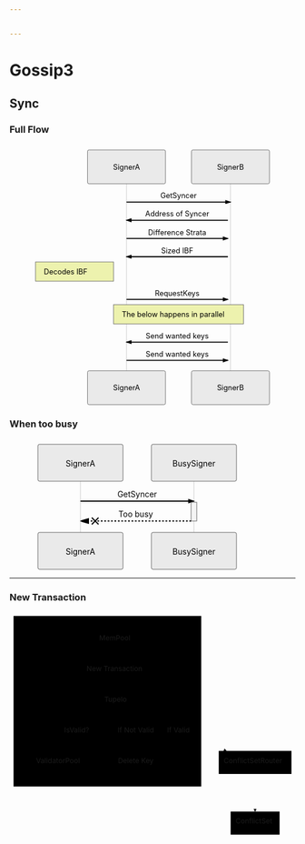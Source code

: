 ```yaml
---


---
```


<h1 id="gossip3">Gossip3</h1>
<h2 id="sync">Sync</h2>
<h3 id="full-flow">Full Flow</h3>
<div class="mermaid"><svg xmlns="http://www.w3.org/2000/svg" id="mermaid-svg-9vxaElWUSjFTCAxw" height="100%" width="100%" style="max-width:550px;" viewBox="-150 -10 550 500"><g></g><g><line id="actor643" x1="75" y1="5" x2="75" y2="489" class="actor-line" stroke-width="0.5px" stroke="#999"></line><rect x="0" y="0" fill="#eaeaea" stroke="#666" width="150" height="65" rx="3" ry="3" class="actor"></rect><text x="75" y="32.5" dominant-baseline="central" alignment-baseline="central" class="actor" style="text-anchor: middle;"><tspan x="75" dy="0">SignerA</tspan></text></g><g><line id="actor644" x1="275" y1="5" x2="275" y2="489" class="actor-line" stroke-width="0.5px" stroke="#999"></line><rect x="200" y="0" fill="#eaeaea" stroke="#666" width="150" height="65" rx="3" ry="3" class="actor"></rect><text x="275" y="32.5" dominant-baseline="central" alignment-baseline="central" class="actor" style="text-anchor: middle;"><tspan x="275" dy="0">SignerB</tspan></text></g><defs><marker id="arrowhead" refX="5" refY="2" markerWidth="6" markerHeight="4" orient="auto"><path d="M 0,0 V 4 L6,2 Z"></path></marker></defs><defs><marker id="crosshead" markerWidth="15" markerHeight="8" orient="auto" refX="16" refY="4"><path fill="black" stroke="#000000" stroke-width="1px" d="M 9,2 V 6 L16,4 Z" style="stroke-dasharray: 0, 0;"></path><path fill="none" stroke="#000000" stroke-width="1px" d="M 0,1 L 6,7 M 6,1 L 0,7" style="stroke-dasharray: 0, 0;"></path></marker></defs><g><text x="175" y="93" class="messageText" style="text-anchor: middle;">GetSyncer</text><line x1="75" y1="100" x2="275" y2="100" class="messageLine0" stroke-width="2" stroke="black" marker-end="url(#arrowhead)" style="fill: none;"></line></g><g></g><g><text x="172.5" y="128" class="messageText" style="text-anchor: middle;">Address of Syncer</text><line x1="270" y1="135" x2="75" y2="135" class="messageLine0" stroke-width="2" stroke="black" marker-end="url(#arrowhead)" style="fill: none;"></line></g><g><text x="172.5" y="163" class="messageText" style="text-anchor: middle;">Difference Strata</text><line x1="75" y1="170" x2="270" y2="170" class="messageLine0" stroke-width="2" stroke="black" marker-end="url(#arrowhead)" style="fill: none;"></line></g><g><text x="172.5" y="198" class="messageText" style="text-anchor: middle;">Sized IBF</text><line x1="270" y1="205" x2="75" y2="205" class="messageLine0" stroke-width="2" stroke="black" marker-end="url(#arrowhead)" style="fill: none;"></line></g><g><rect x="-100" y="215" fill="#EDF2AE" stroke="#666" width="150" height="37" rx="0" ry="0" class="note"></rect><text x="-104" y="239" fill="black" class="noteText"><tspan x="-84" fill="black">Decodes IBF</tspan></text></g><g><text x="172.5" y="280" class="messageText" style="text-anchor: middle;">RequestKeys</text><line x1="75" y1="287" x2="270" y2="287" class="messageLine0" stroke-width="2" stroke="black" marker-end="url(#arrowhead)" style="fill: none;"></line></g><g><rect x="50" y="297" fill="#EDF2AE" stroke="#666" width="250" height="37" rx="0" ry="0" class="note"></rect><text x="46" y="321" fill="black" class="noteText"><tspan x="66" fill="black">The below happens in parallel</tspan></text></g><g><text x="172.5" y="362" class="messageText" style="text-anchor: middle;">Send wanted keys</text><line x1="270" y1="369" x2="75" y2="369" class="messageLine0" stroke-width="2" stroke="black" marker-end="url(#arrowhead)" style="fill: none;"></line></g><g><text x="172.5" y="397" class="messageText" style="text-anchor: middle;">Send wanted keys</text><line x1="75" y1="404" x2="270" y2="404" class="messageLine0" stroke-width="2" stroke="black" marker-end="url(#arrowhead)" style="fill: none;"></line></g><g><rect x="0" y="424" fill="#eaeaea" stroke="#666" width="150" height="65" rx="3" ry="3" class="actor"></rect><text x="75" y="456.5" dominant-baseline="central" alignment-baseline="central" class="actor" style="text-anchor: middle;"><tspan x="75" dy="0">SignerA</tspan></text></g><g><rect x="200" y="424" fill="#eaeaea" stroke="#666" width="150" height="65" rx="3" ry="3" class="actor"></rect><text x="275" y="456.5" dominant-baseline="central" alignment-baseline="central" class="actor" style="text-anchor: middle;"><tspan x="275" dy="0">SignerB</tspan></text></g></svg></div>
<h3 id="when-too-busy">When too busy</h3>
<div class="mermaid"><svg xmlns="http://www.w3.org/2000/svg" id="mermaid-svg-0V0FeeKSRrVXr85D" height="100%" width="100%" style="max-width:450px;" viewBox="-50 -10 450 231"><g></g><g><line id="actor645" x1="75" y1="5" x2="75" y2="220" class="actor-line" stroke-width="0.5px" stroke="#999"></line><rect x="0" y="0" fill="#eaeaea" stroke="#666" width="150" height="65" rx="3" ry="3" class="actor"></rect><text x="75" y="32.5" dominant-baseline="central" alignment-baseline="central" class="actor" style="text-anchor: middle;"><tspan x="75" dy="0">SignerA</tspan></text></g><g><line id="actor646" x1="275" y1="5" x2="275" y2="220" class="actor-line" stroke-width="0.5px" stroke="#999"></line><rect x="200" y="0" fill="#eaeaea" stroke="#666" width="150" height="65" rx="3" ry="3" class="actor"></rect><text x="275" y="32.5" dominant-baseline="central" alignment-baseline="central" class="actor" style="text-anchor: middle;"><tspan x="275" dy="0">BusySigner</tspan></text></g><defs><marker id="arrowhead" refX="5" refY="2" markerWidth="6" markerHeight="4" orient="auto"><path d="M 0,0 V 4 L6,2 Z"></path></marker></defs><defs><marker id="crosshead" markerWidth="15" markerHeight="8" orient="auto" refX="16" refY="4"><path fill="black" stroke="#000000" stroke-width="1px" d="M 9,2 V 6 L16,4 Z" style="stroke-dasharray: 0, 0;"></path><path fill="none" stroke="#000000" stroke-width="1px" d="M 0,1 L 6,7 M 6,1 L 0,7" style="stroke-dasharray: 0, 0;"></path></marker></defs><g><text x="175" y="93" class="messageText" style="text-anchor: middle;">GetSyncer</text><line x1="75" y1="100" x2="275" y2="100" class="messageLine0" stroke-width="2" stroke="black" marker-end="url(#arrowhead)" style="fill: none;"></line></g><g><rect x="270" y="102" fill="#f4f4f4" stroke="#666" width="10" height="33" rx="0" ry="0"></rect></g><g><text x="172.5" y="128" class="messageText" style="text-anchor: middle;">Too busy</text><line x1="270" y1="135" x2="75" y2="135" class="messageLine1" stroke-width="2" stroke="black" marker-end="url(#crosshead)" style="stroke-dasharray: 3, 3; fill: none;"></line></g><g><rect x="0" y="155" fill="#eaeaea" stroke="#666" width="150" height="65" rx="3" ry="3" class="actor"></rect><text x="75" y="187.5" dominant-baseline="central" alignment-baseline="central" class="actor" style="text-anchor: middle;"><tspan x="75" dy="0">SignerA</tspan></text></g><g><rect x="200" y="155" fill="#eaeaea" stroke="#666" width="150" height="65" rx="3" ry="3" class="actor"></rect><text x="275" y="187.5" dominant-baseline="central" alignment-baseline="central" class="actor" style="text-anchor: middle;"><tspan x="275" dy="0">BusySigner</tspan></text></g></svg></div>
<hr>
<h3 id="new-transaction">New Transaction</h3>
<div class="mermaid"><svg xmlns="http://www.w3.org/2000/svg" id="mermaid-svg-yY2xq8Z0JwumlpLd" width="100%" style="max-width: 571.2578125px;" viewBox="0 0 571.2578125 452"><g transform="translate(-12, -12)"><g class="output"><g class="clusters"><g class="cluster" id="subGraph0" transform="translate(207.48828125,190)" style="opacity: 1;"><rect width="374.9765625" height="340" x="-187.48828125" y="-170"></rect><g class="label"><g transform="translate(0,0)"><foreignObject width="0" height="0"><div xmlns="http://www.w3.org/1999/xhtml" style="display: inline-block; white-space: nowrap;"></div></foreignObject></g></g><text x="0" y="-156" fill="black" stroke="none" id="mermaid-svg-yY2xq8Z0JwumlpLdText" style="text-anchor: middle;">Transaction Verification</text></g></g><g class="edgePaths"><g class="edgePath" style="opacity: 1;"><path class="path" d="M224.796875,91L224.796875,129L224.796875,167" marker-end="url(#arrowhead7773)" style="fill:none"></path><defs><marker id="arrowhead7773" viewBox="0 0 10 10" refX="9" refY="5" markerUnits="strokeWidth" markerWidth="8" markerHeight="6" orient="auto"><path d="M 0 0 L 10 5 L 0 10 z" class="arrowheadPath" style="stroke-width: 1; stroke-dasharray: 1, 0;"></path></marker></defs></g><g class="edgePath" style="opacity: 1;"><path class="path" d="M191.3125,203.72023825142347L75.92578125,251L98.30577612704919,289" marker-end="url(#arrowhead7774)" style="fill:none"></path><defs><marker id="arrowhead7774" viewBox="0 0 10 10" refX="9" refY="5" markerUnits="strokeWidth" markerWidth="8" markerHeight="6" orient="auto"><path d="M 0 0 L 10 5 L 0 10 z" class="arrowheadPath" style="stroke-width: 1; stroke-dasharray: 1, 0;"></path></marker></defs></g><g class="edgePath" style="opacity: 1;"><path class="path" d="M240.8627049180328,213L267.40625,251L267.40625,289" marker-end="url(#arrowhead7775)" style="fill:none"></path><defs><marker id="arrowhead7775" viewBox="0 0 10 10" refX="9" refY="5" markerUnits="strokeWidth" markerWidth="8" markerHeight="6" orient="auto"><path d="M 0 0 L 10 5 L 0 10 z" class="arrowheadPath" style="stroke-width: 1; stroke-dasharray: 1, 0;"></path></marker></defs></g><g class="edgePath" style="opacity: 1;"><path class="path" d="M125.1116162909836,289L147.01953125,251L195.4709912909836,213" marker-end="url(#arrowhead7776)" style="fill:none"></path><defs><marker id="arrowhead7776" viewBox="0 0 10 10" refX="9" refY="5" markerUnits="strokeWidth" markerWidth="8" markerHeight="6" orient="auto"><path d="M 0 0 L 10 5 L 0 10 z" class="arrowheadPath" style="stroke-width: 1; stroke-dasharray: 1, 0;"></path></marker></defs></g><g class="edgePath" style="opacity: 1;"><path class="path" d="M258.28125,206.1966299095527L350.90625,251L445.4147028688525,289" marker-end="url(#arrowhead7777)" style="fill:none"></path><defs><marker id="arrowhead7777" viewBox="0 0 10 10" refX="9" refY="5" markerUnits="strokeWidth" markerWidth="8" markerHeight="6" orient="auto"><path d="M 0 0 L 10 5 L 0 10 z" class="arrowheadPath" style="stroke-width: 1; stroke-dasharray: 1, 0;"></path></marker></defs></g><g class="edgePath" style="opacity: 1;"><path class="path" d="M502.6171875,335L502.6171875,360L502.6171875,385L502.6171875,410" marker-end="url(#arrowhead7778)" style="fill:none"></path><defs><marker id="arrowhead7778" viewBox="0 0 10 10" refX="9" refY="5" markerUnits="strokeWidth" markerWidth="8" markerHeight="6" orient="auto"><path d="M 0 0 L 10 5 L 0 10 z" class="arrowheadPath" style="stroke-width: 1; stroke-dasharray: 1, 0;"></path></marker></defs></g></g><g class="edgeLabels"><g class="edgeLabel" transform="translate(224.796875,129)" style="opacity: 1;"><g transform="translate(-58.8203125,-13)" class="label"><foreignObject width="117.640625" height="26"><div xmlns="http://www.w3.org/1999/xhtml" style="display: inline-block; white-space: nowrap;"><span class="edgeLabel">New Transaction</span></div></foreignObject></g></g><g class="edgeLabel" transform="" style="opacity: 1;"><g transform="translate(0,0)" class="label"><foreignObject width="0" height="0"><div xmlns="http://www.w3.org/1999/xhtml" style="display: inline-block; white-space: nowrap;"><span class="edgeLabel"></span></div></foreignObject></g></g><g class="edgeLabel" transform="translate(267.40625,251)" style="opacity: 1;"><g transform="translate(-39.4296875,-13)" class="label"><foreignObject width="78.859375" height="26"><div xmlns="http://www.w3.org/1999/xhtml" style="display: inline-block; white-space: nowrap;"><span class="edgeLabel">If Not Valid</span></div></foreignObject></g></g><g class="edgeLabel" transform="translate(147.01953125,251)" style="opacity: 1;"><g transform="translate(-25.7890625,-13)" class="label"><foreignObject width="51.578125" height="26"><div xmlns="http://www.w3.org/1999/xhtml" style="display: inline-block; white-space: nowrap;"><span class="edgeLabel">IsValid?</span></div></foreignObject></g></g><g class="edgeLabel" transform="translate(350.90625,251)" style="opacity: 1;"><g transform="translate(-24.0703125,-13)" class="label"><foreignObject width="48.140625" height="26"><div xmlns="http://www.w3.org/1999/xhtml" style="display: inline-block; white-space: nowrap;"><span class="edgeLabel">If Valid</span></div></foreignObject></g></g><g class="edgeLabel" transform="" style="opacity: 1;"><g transform="translate(0,0)" class="label"><foreignObject width="0" height="0"><div xmlns="http://www.w3.org/1999/xhtml" style="display: inline-block; white-space: nowrap;"><span class="edgeLabel"></span></div></foreignObject></g></g></g><g class="nodes"><g class="node" id="MemPool" transform="translate(224.796875,68)" style="opacity: 1;"><rect rx="0" ry="0" x="-43.5859375" y="-23" width="87.171875" height="46"></rect><g class="label" transform="translate(0,0)"><g transform="translate(-33.5859375,-13)"><foreignObject width="67.171875" height="26"><div xmlns="http://www.w3.org/1999/xhtml" style="display: inline-block; white-space: nowrap;">MemPool</div></foreignObject></g></g></g><g class="node" id="Tupelo" transform="translate(224.796875,190)" style="opacity: 1;"><rect rx="0" ry="0" x="-33.484375" y="-23" width="66.96875" height="46"></rect><g class="label" transform="translate(0,0)"><g transform="translate(-23.484375,-13)"><foreignObject width="46.96875" height="26"><div xmlns="http://www.w3.org/1999/xhtml" style="display: inline-block; white-space: nowrap;">Tupelo</div></foreignObject></g></g></g><g class="node" id="ValidatorPool" transform="translate(111.8515625,312)" style="opacity: 1;"><rect rx="0" ry="0" x="-56.8515625" y="-23" width="113.703125" height="46"></rect><g class="label" transform="translate(0,0)"><g transform="translate(-46.8515625,-13)"><foreignObject width="93.703125" height="26"><div xmlns="http://www.w3.org/1999/xhtml" style="display: inline-block; white-space: nowrap;">ValidatorPool</div></foreignObject></g></g></g><g class="node" id="Delete" transform="translate(267.40625,312)" style="opacity: 1;"><rect rx="0" ry="0" x="-48.703125" y="-23" width="97.40625" height="46"></rect><g class="label" transform="translate(0,0)"><g transform="translate(-38.703125,-13)"><foreignObject width="77.40625" height="26"><div xmlns="http://www.w3.org/1999/xhtml" style="display: inline-block; white-space: nowrap;">Delete Key</div></foreignObject></g></g></g><g class="node" id="ConflictSetRouter" transform="translate(502.6171875,312)" style="opacity: 1;"><rect rx="0" ry="0" x="-72.640625" y="-23" width="145.28125" height="46"></rect><g class="label" transform="translate(0,0)"><g transform="translate(-62.640625,-13)"><foreignObject width="125.28125" height="26"><div xmlns="http://www.w3.org/1999/xhtml" style="display: inline-block; white-space: nowrap;">ConflictSetRouter</div></foreignObject></g></g></g><g class="node" id="ConflictSet" transform="translate(502.6171875,433)" style="opacity: 1;"><rect rx="0" ry="0" x="-48.90625" y="-23" width="97.8125" height="46"></rect><g class="label" transform="translate(0,0)"><g transform="translate(-38.90625,-13)"><foreignObject width="77.8125" height="26"><div xmlns="http://www.w3.org/1999/xhtml" style="display: inline-block; white-space: nowrap;">ConflictSet</div></foreignObject></g></g></g></g></g></g></svg></div>

